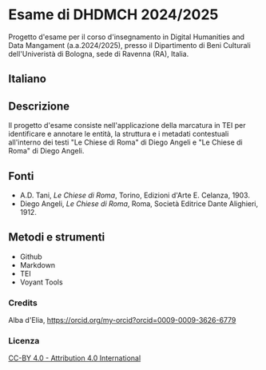 # Esame di DHDMCH 2024/2025

Progetto d'esame per il corso d'insegnamento in Digital Humanities and Data Mangament (a.a.2024/2025), presso il Dipartimento di Beni Culturali dell'Univeristà di Bologna, sede di Ravenna (RA), Italia.

## Italiano

## Descrizione

Il progetto d'esame consiste nell'applicazione della marcatura in TEI  per identificare e annotare le entità, la struttura e i metadati contestuali all'interno dei testi "Le Chiese di Roma" di Diego Angeli e "Le Chiese di Roma" di Diego Angeli.

## Fonti
* A.D. Tani, *Le Chiese di Roma*, Torino, Edizioni d'Arte E. Celanza, 1903.
* Diego Angeli, *Le Chiese di Roma*, Roma, Società Editrice Dante Alighieri, 1912.

## Metodi e strumenti
* Github
* Markdown
* TEI
* Voyant Tools

### Credits

Alba d'Elia, https://orcid.org/my-orcid?orcid=0009-0009-3626-6779

### Licenza
[CC-BY 4.0 - Attribution 4.0 International](https://creativecommons.org/licenses/by/4.0/)
